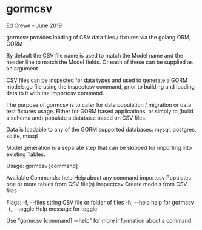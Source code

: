 # gormcsv

Ed Crewe - June 2019

gormcsv provides loading of CSV data files / fixtures via the golang ORM, GORM

By default the CSV file name is used to match the Model name and the header line to match the Model fields.
Or each of these can be supplied as an argument.

CSV files can be inspected for data types and used to generate a GORM models.go file using the inspectcsv command, prior to building and loading data to it with the importcsv command.

The purpose of gormcsv is to cater for data population / migration or data test fixtures usage.
Either for GORM based applications, or simply to (build a schema and) populate a database based on CSV files.

Data is loadable to any of the GORM supported databases: mysql, postgres, sqlite, mssql

Model generation is a separate step that can be skipped for importing into existing Tables.

Usage:
  gormcsv [command]

Available Commands:
  help        Help about any command
  importcsv   Populates one or more tables from CSV file(s)
  inspectcsv  Create models from CSV files

Flags:
  -f, --files string   CSV file or folder of files
  -h, --help           help for gormcsv
  -t, --toggle         Help message for toggle

Use "gormcsv [command] --help" for more information about a command.
